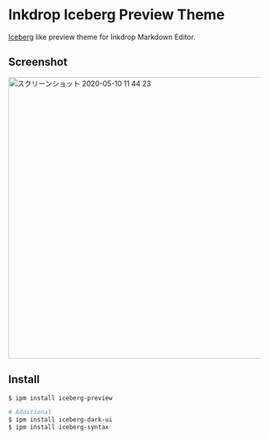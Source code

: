 # Inkdrop Iceberg Preview Theme

[Iceberg](https://cocopon.github.io/iceberg.vim/) like preview theme for Inkdrop Markdown Editor.

## Screenshot

<img width="562" alt="スクリーンショット 2020-05-10 11 44 23" src="https://user-images.githubusercontent.com/18714702/81489701-9e3fbd00-92b3-11ea-8aea-fe887dc86c1b.png">

## Install

```sh
$ ipm install iceberg-preview

# Additional
$ ipm install iceberg-dark-ui
$ ipm install iceberg-syntax
```
